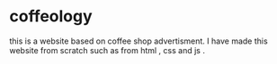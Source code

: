 # coffeology
this is a website based on coffee shop advertisment. 
I have made this website from scratch such as from html , css and js .

